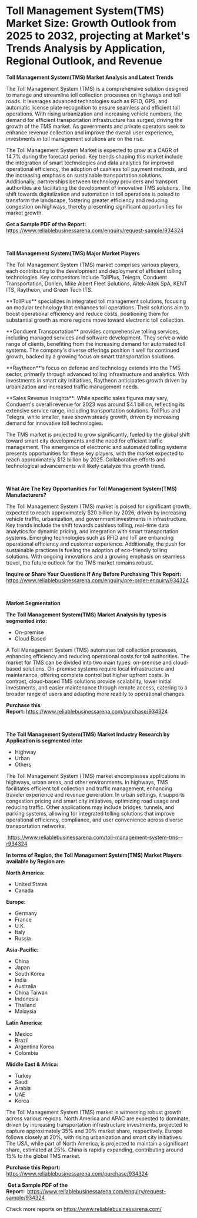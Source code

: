 <p><h1>Toll Management System(TMS) Market Size: Growth Outlook from 2025 to 2032, projecting at Market's Trends Analysis by Application, Regional Outlook, and Revenue</h1></p><p><strong>Toll Management System(TMS) Market Analysis and Latest Trends</strong></p>
<p><p>The Toll Management System (TMS) is a comprehensive solution designed to manage and streamline toll collection processes on highways and toll roads. It leverages advanced technologies such as RFID, GPS, and automatic license plate recognition to ensure seamless and efficient toll operations. With rising urbanization and increasing vehicle numbers, the demand for efficient transportation infrastructure has surged, driving the growth of the TMS market. As governments and private operators seek to enhance revenue collection and improve the overall user experience, investments in toll management solutions are on the rise.</p><p>The Toll Management System Market is expected to grow at a CAGR of 14.7% during the forecast period. Key trends shaping this market include the integration of smart technologies and data analytics for improved operational efficiency, the adoption of cashless toll payment methods, and the increasing emphasis on sustainable transportation solutions. Additionally, partnerships between technology providers and transport authorities are facilitating the development of innovative TMS solutions. The shift towards digitalization and automation in toll operations is poised to transform the landscape, fostering greater efficiency and reducing congestion on highways, thereby presenting significant opportunities for market growth.</p></p>
<p><strong>Get a Sample PDF of the Report:&nbsp;</strong> <a href="https://www.reliablebusinessarena.com/enquiry/request-sample/934324?utm_campaign=2206&utm_medium=2&utm_source=Github&utm_content=ia&utm_term=11032025&utm_id=toll-management-systemtms">https://www.reliablebusinessarena.com/enquiry/request-sample/934324</a></p>
<p>&nbsp;</p>
<p><strong>Toll Management System(TMS) Major Market Players</strong></p>
<p><p>The Toll Management System (TMS) market comprises various players, each contributing to the development and deployment of efficient tolling technologies. Key competitors include TollPlus, Telegra, Conduent Transportation, Donlen, Mike Albert Fleet Solutions, Aitek-Aitek SpA, KENT ITS, Raytheon, and Green Tech ITS.</p><p>**TollPlus** specializes in integrated toll management solutions, focusing on modular technology that enhances toll operations. Their solutions aim to boost operational efficiency and reduce costs, positioning them for substantial growth as more regions move toward electronic toll collection.</p><p>**Conduent Transportation** provides comprehensive tolling services, including managed services and software development. They serve a wide range of clients, benefiting from the increasing demand for automated toll systems. The company's diverse offerings position it well for continued growth, backed by a growing focus on smart transportation solutions.</p><p>**Raytheon**’s focus on defense and technology extends into the TMS sector, primarily through advanced tolling infrastructure and analytics. With investments in smart city initiatives, Raytheon anticipates growth driven by urbanization and increased traffic management needs.</p><p>**Sales Revenue Insights**: While specific sales figures may vary, Conduent's overall revenue for 2023 was around $4.1 billion, reflecting its extensive service range, including transportation solutions. TollPlus and Telegra, while smaller, have shown steady growth, driven by increasing demand for innovative toll technologies.</p><p>The TMS market is projected to grow significantly, fueled by the global shift toward smart city developments and the need for efficient traffic management. The emergence of electronic and automated tolling systems presents opportunities for these key players, with the market expected to reach approximately $12 billion by 2025. Collaborative efforts and technological advancements will likely catalyze this growth trend.</p></p>
<p>&nbsp;</p>
<p><strong>What Are The Key Opportunities For Toll Management System(TMS) Manufacturers?</strong></p>
<p><p>The Toll Management System (TMS) market is poised for significant growth, expected to reach approximately $20 billion by 2026, driven by increasing vehicle traffic, urbanization, and government investments in infrastructure. Key trends include the shift towards cashless tolling, real-time data analytics for dynamic pricing, and integration with smart transportation systems. Emerging technologies such as RFID and IoT are enhancing operational efficiency and customer experience. Additionally, the push for sustainable practices is fueling the adoption of eco-friendly tolling solutions. With ongoing innovations and a growing emphasis on seamless travel, the future outlook for the TMS market remains robust.</p></p>
<p><strong>Inquire or Share Your Questions If Any Before Purchasing This Report:</strong> <a href="https://www.reliablebusinessarena.com/enquiry/pre-order-enquiry/934324?utm_campaign=2206&utm_medium=2&utm_source=Github&utm_content=ia&utm_term=11032025&utm_id=toll-management-systemtms">https://www.reliablebusinessarena.com/enquiry/pre-order-enquiry/934324</a></p>
<p>&nbsp;</p>
<p><strong>Market Segmentation</strong></p>
<p><strong>The Toll Management System(TMS) Market Analysis by types is segmented into:</strong></p>
<p><ul><li>On-premise</li><li>Cloud Based</li></ul></p>
<p><p>A Toll Management System (TMS) automates toll collection processes, enhancing efficiency and reducing operational costs for toll authorities. The market for TMS can be divided into two main types: on-premise and cloud-based solutions. On-premise systems require local infrastructure and maintenance, offering complete control but higher upfront costs. In contrast, cloud-based TMS solutions provide scalability, lower initial investments, and easier maintenance through remote access, catering to a broader range of users and adapting more readily to operational changes.</p></p>
<p><strong>Purchase this Report:&nbsp;</strong><a href="https://www.reliablebusinessarena.com/purchase/934324?utm_campaign=2206&utm_medium=2&utm_source=Github&utm_content=ia&utm_term=11032025&utm_id=toll-management-systemtms">https://www.reliablebusinessarena.com/purchase/934324</a></p>
<p>&nbsp;</p>
<p><strong>The Toll Management System(TMS) Market Industry Research by Application is segmented into:</strong></p>
<p><ul><li>Highway</li><li>Urban</li><li>Others</li></ul></p>
<p><p>The Toll Management System (TMS) market encompasses applications in highways, urban areas, and other environments. In highways, TMS facilitates efficient toll collection and traffic management, enhancing traveler experience and revenue generation. In urban settings, it supports congestion pricing and smart city initiatives, optimizing road usage and reducing traffic. Other applications may include bridges, tunnels, and parking systems, allowing for integrated tolling solutions that improve operational efficiency, compliance, and user convenience across diverse transportation networks.</p></p>
<p><a href="https://www.reliablebusinessarena.com/toll-management-system-tms--r934324?utm_campaign=2206&utm_medium=2&utm_source=Github&utm_content=ia&utm_term=11032025&utm_id=toll-management-systemtms">&nbsp;https://www.reliablebusinessarena.com/toll-management-system-tms--r934324</a></p>
<p><strong>In terms of Region, the Toll Management System(TMS) Market Players available by Region are:</strong></p>
<p>
    <p> <strong> North America: </strong>
        <ul>
            <li>United States</li>
            <li>Canada</li>
        </ul>
        </p> 
    <p> <strong> Europe: </strong>
        <ul>
            <li>Germany</li>
            <li>France</li>
            <li>U.K.</li>
            <li>Italy</li>
            <li>Russia</li>
        </ul>
        </p> 
    <p> <strong> Asia-Pacific: </strong>
        <ul>
            <li>China</li>
            <li>Japan</li>
            <li>South Korea</li>
            <li>India</li>
            <li>Australia</li>
            <li>China Taiwan</li>
            <li>Indonesia</li>
            <li>Thailand</li>
            <li>Malaysia</li>
        </ul>
        </p> 
    <p> <strong> Latin America: </strong>
        <ul>
            <li>Mexico</li>
            <li>Brazil</li>
            <li>Argentina Korea</li>
            <li>Colombia</li>
        </ul>
        </p> 
    <p> <strong> Middle East & Africa: </strong>
        <ul>
            <li>Turkey</li>
            <li>Saudi</li>
            <li>Arabia</li>
            <li>UAE</li>
            <li>Korea</li>
        </ul>
    </p>
    </p>
<p><p>The Toll Management System (TMS) market is witnessing robust growth across various regions. North America and APAC are expected to dominate, driven by increasing transportation infrastructure investments, projected to capture approximately 35% and 30% market share, respectively. Europe follows closely at 20%, with rising urbanization and smart city initiatives. The USA, while part of North America, is projected to maintain a significant share, estimated at 25%. China is rapidly expanding, contributing around 15% to the global TMS market.</p></p>
<p><strong>Purchase this Report: </strong><a href="https://www.reliablebusinessarena.com/purchase/934324?utm_campaign=2206&utm_medium=2&utm_source=Github&utm_content=ia&utm_term=11032025&utm_id=toll-management-systemtms">https://www.reliablebusinessarena.com/purchase/934324</a></p>
<p>&nbsp;<strong>Get a Sample PDF of the Report:&nbsp;&nbsp;</strong><a href="https://www.reliablebusinessarena.com/enquiry/request-sample/934324?utm_campaign=2206&utm_medium=2&utm_source=Github&utm_content=ia&utm_term=11032025&utm_id=toll-management-systemtms">https://www.reliablebusinessarena.com/enquiry/request-sample/934324</a></p>
<p><strong></strong></p>
<p>Check more reports on <a href="https://www.reliablebusinessarena.com/?utm_campaign=2206&utm_medium=2&utm_source=Github&utm_content=ia&utm_term=11032025&utm_id=toll-management-systemtms">https://www.reliablebusinessarena.com/</a></p>